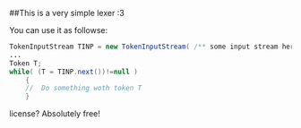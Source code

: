 ##This is a very simple lexer :3

You can use it as followse:
```java
TokenInputStream TINP = new TokenInputStream( /** some input stream here **/ );
...
Token T;
while( (T = TINP.next())!=null )
	{
	//	Do something woth token T
	}
```

license?
Absolutely free!
